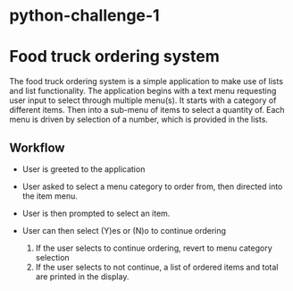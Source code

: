 # python-challenge-1

# Food truck ordering system

The food truck ordering system is a simple application to make use of lists and list functionality. The application begins with a text menu requesting user input to select through multiple menu(s). It starts with a category of different items. Then into a sub-menu of items to select a quantity of. Each menu is driven by selection of a number, which is provided in the lists.

## Workflow

- User is greeted to the application
- User asked to select a menu category to order from, then directed into the item menu.
- User is then prompted to select an item.
- User can then select (Y)es or (N)o to continue ordering
    
    1. If the user selects to continue ordering, revert to menu category selection
    2. If the user selects to not continue, a list of ordered items and total are printed in the display.
